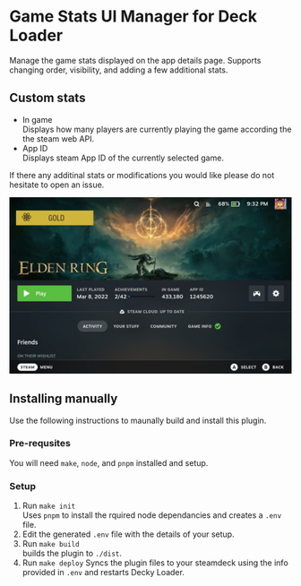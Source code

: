 # Game Stats UI Manager for Deck Loader

Manage the game stats displayed on the app details page. Supports changing order, visibility, and adding a few additional stats.

## Custom stats
* In game  
  Displays how many players are currently playing the game according the the steam web API.
* App ID  
  Displays steam App ID of the currently selected game.

If there any additinal stats or modifications you would like please do not hesitate to open an issue.

![Screenshot showing the new game stats section](/screenshot.jpg?raw=true)

## Installing manually

Use the following instructions to maunally build and install this plugin.

### Pre-requsites

You will need `make`, `node`, and `pnpm` installed and setup.

### Setup

1. Run `make init`  
   Uses `pnpm` to install the rquired node dependancies and creates a `.env` file.
3. Edit the generated `.env` file with the details of your setup.
4. Run `make build`  
   builds the plugin to `./dist`.
5. Run `make deploy`
   Syncs the plugin files to your steamdeck using the info provided in `.env` and restarts Decky Loader.
